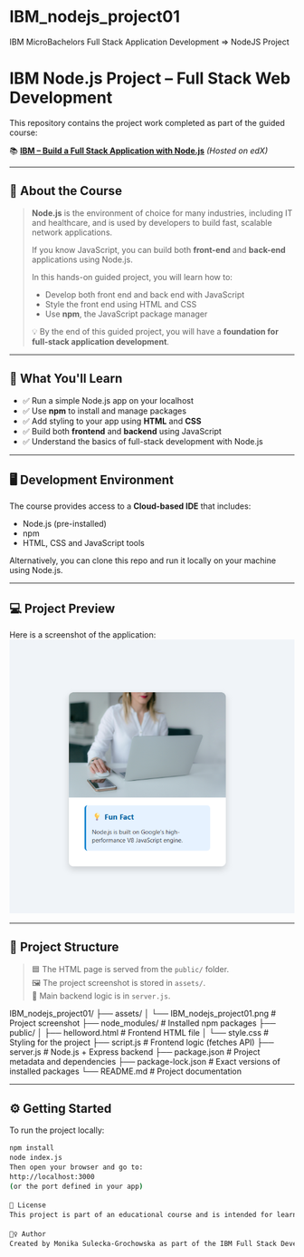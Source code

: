 # IBM_nodejs_project01

IBM MicroBachelors Full Stack Application Development => NodeJS Project

# IBM Node.js Project – Full Stack Web Development

This repository contains the project work completed as part of the guided course:

📚 **[IBM – Build a Full Stack Application with Node.js](https://learning.edx.org/course/course-v1:IBM+GPXX0KJJENV2+1T2024/block-v1:IBM+GPXX0KJJENV2+1T2024+type@sequential+block@cf9fb501ac4348b29fbc2dadd2503441/block-v1:IBM+GPXX0KJJENV2+1T2024+type@vertical+block@ef34ad5a7790471496ad15181ae62a25)**
_(Hosted on edX)_

---

## 🚀 About the Course

> **Node.js** is the environment of choice for many industries, including IT and healthcare, and is used by developers to build fast, scalable network applications.
>
> If you know JavaScript, you can build both **front-end** and **back-end** applications using Node.js.
>
> In this hands-on guided project, you will learn how to:
>
> - Develop both front end and back end with JavaScript
> - Style the front end using HTML and CSS
> - Use **npm**, the JavaScript package manager
>
> 💡 By the end of this guided project, you will have a **foundation for full-stack application development**.

---

## 🧰 What You'll Learn

- ✅ Run a simple Node.js app on your localhost
- ✅ Use **npm** to install and manage packages
- ✅ Add styling to your app using **HTML** and **CSS**
- ✅ Build both **frontend** and **backend** using JavaScript
- ✅ Understand the basics of full-stack development with Node.js

---

## 🖥️ Development Environment

The course provides access to a **Cloud-based IDE** that includes:

- Node.js (pre-installed)
- npm
- HTML, CSS and JavaScript tools

Alternatively, you can clone this repo and run it locally on your machine using Node.js.

---

## 💻 Project Preview

Here is a screenshot of the application:
![Node.js Project Preview](./assets/IBM_nodejs_project01.png)

---

## 📁 Project Structure

> 🟦 The HTML page is served from the `public/` folder.  
> 🖼️ The project screenshot is stored in `assets/`.  
> 🔧 Main backend logic is in `server.js`.

IBM_nodejs_project01/
├── assets/
│ └── IBM_nodejs_project01.png # Project screenshot
├── node_modules/ # Installed npm packages
├── public/
│ ├── helloword.html # Frontend HTML file
│ └── style.css # Styling for the project
├── script.js # Frontend logic (fetches API)
├── server.js # Node.js + Express backend
├── package.json # Project metadata and dependencies
├── package-lock.json # Exact versions of installed packages
└── README.md # Project documentation

---

## ⚙️ Getting Started

To run the project locally:

```bash
npm install
node index.js
Then open your browser and go to:
http://localhost:3000
(or the port defined in your app)

📜 License
This project is part of an educational course and is intended for learning purposes only.

🙋‍♀️ Author
Created by Monika Sulecka-Grochowska as part of the IBM Full Stack Developer program.
```
